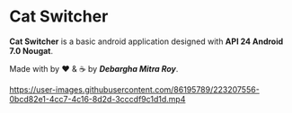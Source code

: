 # Cat Switcher

**Cat Switcher** is a basic android application designed with **API 24 Android 7.0 Nougat**.

Made with by ❤️ & ☕ by ***Debargha Mitra Roy***.

https://user-images.githubusercontent.com/86195789/223207556-0bcd82e1-4cc7-4c16-8d2d-3cccdf9c1d1d.mp4
